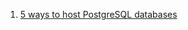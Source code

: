 1. [5 ways to host PostgreSQL databases](https://www.prisma.io/dataguide/postgresql/5-ways-to-host-postgresql)
